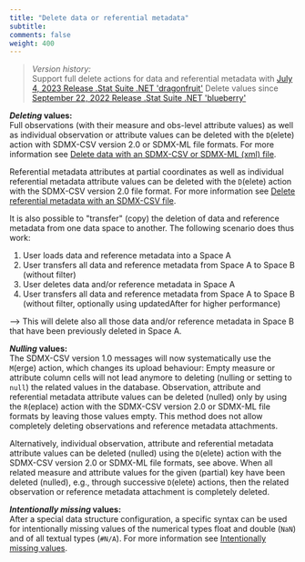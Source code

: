 ```yaml
---
title: "Delete data or referential metadata"
subtitle: 
comments: false
weight: 400
---
```


> *Version history:*  
> Support full delete actions for data and referential metadata with [July 4, 2023 Release .Stat Suite .NET 'dragonfruit'](/dotstatsuite-documentation/changelog/#july-4-2023)
> Delete values since [September 22, 2022 Release .Stat Suite .NET 'blueberry'](/dotstatsuite-documentation/changelog/#september-22-2022)

***Deleting* values:**  
Full observations (with their measure and obs-level attribute values) as well as individual observation or attribute values can be deleted with the `D`(elete) action with SDMX-CSV version 2.0 or SDMX-ML file formats. For more information see [Delete data with an SDMX-CSV or SDMX-ML (xml) file](/dotstatsuite-documentation/using-api/data/upload-data-sdmx-file/#details-of-the-delete-action).

Referential metadata attributes at partial coordinates as well as individual referential metadata attribute values can be deleted with the `D`(elete) action with the SDMX-CSV version 2.0 file format. For more information see [Delete referential metadata with an SDMX-CSV file](/dotstatsuite-documentation/using-api/ref-metadata/upload-referential-metadata/#details-of-the-delete-action).

It is also possible to "transfer" (copy) the deletion of data and reference metadata from one data space to another. The following scenario does thus work:  
1) User loads data and reference metadata into a Space A  
2) User transfers all data and reference metadata from Space A to Space B (without filter)  
3) User deletes data and/or reference metadata in Space A  
4) User transfers all data and reference metadata from Space A to Space B (without filter, optionally using updatedAfter for higher performance)  

--> This will delete also all those data and/or reference metadata in Space B that have been previously deleted in Space A.

***Nulling* values:**  
The SDMX-CSV version 1.0 messages will now systematically use the `M`(erge) action, which changes its upload behaviour: Empty measure or attribute column cells will not lead anymore to deleting (nulling or setting to `null`) the related values in the database. Observation, attribute and referential metadata attribute values can be deleted (nulled) only by using the `R`(eplace) action with the SDMX-CSV version 2.0 or SDMX-ML file formats by leaving those values empty. This method does not allow completely deleting observations and reference metadata attachments. 

Alternatively, individual observation, attribute and referential metadata attribute values can be deleted (nulled) using the `D`(elete) action with the SDMX-CSV version 2.0 or SDMX-ML file formats, see above. When all related measure and attribute values for the given (partial) key have been deleted (nulled), e.g., through successive `D`(elete) actions, then the related observation or reference metadata attachment is completely deleted.

***Intentionally missing* values:**  
After a special data structure configuration, a specific syntax can be used for intentionally missing values of the numerical types float and double (`NaN`) and of all textual types (`#N/A`). For more information see [Intentionally missing values](/dotstatsuite-documentation/using-api/data/upload-data-sdmx-file/#intentionally-missing-values).